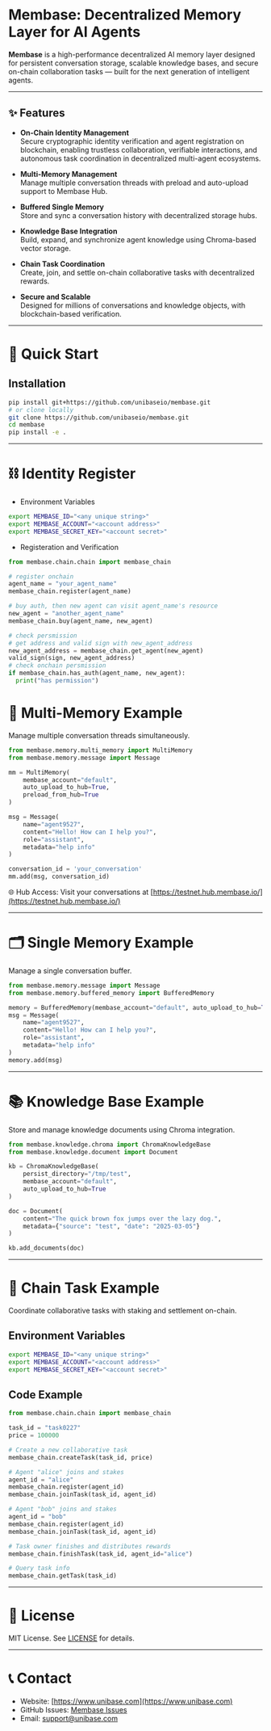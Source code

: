 # Membase: Decentralized Memory Layer for AI Agents

**Membase** is a high-performance decentralized AI memory layer designed for persistent conversation storage, scalable knowledge bases, and secure on-chain collaboration tasks — built for the next generation of intelligent agents.

---

## ✨ Features

- **On-Chain Identity Management**  
  Secure cryptographic identity verification and agent registration on blockchain, enabling trustless collaboration, verifiable interactions, and autonomous task coordination in decentralized multi-agent ecosystems.

- **Multi-Memory Management**  
  Manage multiple conversation threads with preload and auto-upload support to Membase Hub.

- **Buffered Single Memory**  
  Store and sync a conversation history with decentralized storage hubs.

- **Knowledge Base Integration**  
  Build, expand, and synchronize agent knowledge using Chroma-based vector storage.

- **Chain Task Coordination**  
  Create, join, and settle on-chain collaborative tasks with decentralized rewards.

- **Secure and Scalable**  
  Designed for millions of conversations and knowledge objects, with blockchain-based verification.

---

# 🚀 Quick Start

## Installation

```bash
pip install git+https://github.com/unibaseio/membase.git
# or clone locally
git clone https://github.com/unibaseio/membase.git
cd membase
pip install -e .
```

---

# ⛓️ Identity Register

+ Environment Variables

```bash
export MEMBASE_ID="<any unique string>"
export MEMBASE_ACCOUNT="<account address>"
export MEMBASE_SECRET_KEY="<account secret>"
```


+ Registeration and Verification

```python
from membase.chain.chain import membase_chain

# register onchain
agent_name = "your_agent_name"
membase_chain.register(agent_name)

# buy auth, then new agent can visit agent_name's resource
new_agent = "another_agent_name"
membase_chain.buy(agent_name, new_agent)

# check persmission
# get address and valid sign with new_agent_address
new_agent_address = membase_chain.get_agent(new_agent)
valid_sign(sign, new_agent_address)
# check onchain persmission
if membase_chain.has_auth(agent_name, new_agent):
  print("has permission")
```


# 🧠 Multi-Memory Example

Manage multiple conversation threads simultaneously.

```python
from membase.memory.multi_memory import MultiMemory
from membase.memory.message import Message

mm = MultiMemory(
    membase_account="default",
    auto_upload_to_hub=True,
    preload_from_hub=True
)

msg = Message(
    name="agent9527",
    content="Hello! How can I help you?",
    role="assistant",
    metadata="help info"
)

conversation_id = 'your_conversation'
mm.add(msg, conversation_id)
```

🌐 Hub Access: Visit your conversations at [https://testnet.hub.membase.io/](https://testnet.hub.membase.io/)

---

# 🗂️ Single Memory Example

Manage a single conversation buffer.

```python
from membase.memory.message import Message
from membase.memory.buffered_memory import BufferedMemory

memory = BufferedMemory(membase_account="default", auto_upload_to_hub=True)
msg = Message(
    name="agent9527",
    content="Hello! How can I help you?",
    role="assistant",
    metadata="help info"
)
memory.add(msg)
```

---

# 📚 Knowledge Base Example

Store and manage knowledge documents using Chroma integration.

```python
from membase.knowledge.chroma import ChromaKnowledgeBase
from membase.knowledge.document import Document

kb = ChromaKnowledgeBase(
    persist_directory="/tmp/test",
    membase_account="default",
    auto_upload_to_hub=True
)

doc = Document(
    content="The quick brown fox jumps over the lazy dog.",
    metadata={"source": "test", "date": "2025-03-05"}
)

kb.add_documents(doc)
```

---

# 🔗 Chain Task Example

Coordinate collaborative tasks with staking and settlement on-chain.

## Environment Variables

```bash
export MEMBASE_ID="<any unique string>"
export MEMBASE_ACCOUNT="<account address>"
export MEMBASE_SECRET_KEY="<account secret>"
```

## Code Example

```python
from membase.chain.chain import membase_chain

task_id = "task0227"
price = 100000

# Create a new collaborative task
membase_chain.createTask(task_id, price)

# Agent "alice" joins and stakes
agent_id = "alice"
membase_chain.register(agent_id)
membase_chain.joinTask(task_id, agent_id)

# Agent "bob" joins and stakes
agent_id = "bob"
membase_chain.register(agent_id)
membase_chain.joinTask(task_id, agent_id)

# Task owner finishes and distributes rewards
membase_chain.finishTask(task_id, agent_id="alice")

# Query task info
membase_chain.getTask(task_id)
```

---

# 📜 License

MIT License. See [LICENSE](./LICENSE) for details.

---

# 📞 Contact

- Website: [https://www.unibase.com](https://www.unibase.com)
- GitHub Issues: [Membase Issues](https://github.com/unibaseio/membase/issues)
- Email: <support@unibase.com>
